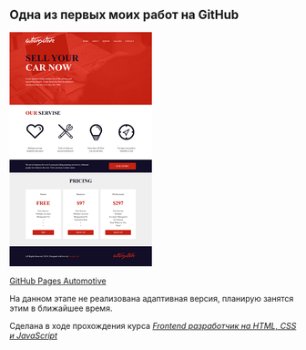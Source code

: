 ## Одна из первых моих работ  на GitHub  
   
![screenshot](README/Automotive.png)

 [GitHub Pages Automotive](https://vsamura.github.io/Automotive/)

На данном этапе не реализована адаптивная версия, планирую занятся этим в ближайшее время.

Сделана в ходе прохождения курса [*Frontend разработчик на HTML, CSS и JavaScript*](https://stepik.org/course/113402)  
